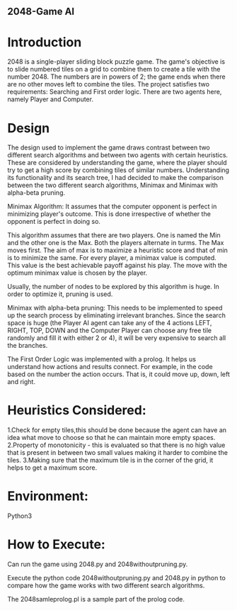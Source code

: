 ## 2048-Game AI

# Introduction

2048 is a single-player sliding block puzzle game. The game's objective is to slide numbered tiles on a grid to combine them to create a tile with the number 2048. The numbers are in powers of 2; the game ends when there are no other moves left to combine the tiles. The project satisfies two requirements: Searching and First order logic. There are two agents here, namely Player and Computer.

# Design

The design used to implement the game draws contrast between two different search algorithms and between two agents with certain heuristics. These are considered by understanding the game, where the player should try to get a high score by combining tiles of similar numbers. Understanding its functionality and its search tree, I had decided to make the comparison between the two different search algorithms, Minimax and Minimax with alpha-beta pruning. 

Minimax Algorithm: It assumes that the computer opponent is perfect in minimizing player's outcome. This is done irrespective of whether the opponent is perfect in doing so. 

This algorithm assumes that there are two players. One is named the Min and the other one is the Max. Both the players alternate in turms. The Max moves first. The aim of max is to maximize a heuristic score and that of min is to minimize the same. For every player, a minimax value is computed. This value is the best achievable payoff against his play. The move with the optimum minimax value is chosen by the player.

Usually, the number of nodes to be explored by this algorithm is huge. In order to optimize it, pruning is used.

Minimax with alpha-beta pruning: This needs to be implemented to speed up the search process by eliminating irrelevant branches. Since the search space is huge (the Player AI agent can take any of the 4 actions LEFT, RIGHT, TOP, DOWN and the Computer Player can choose any free tile randomly and fill it with either 2 or 4), it will be very expensive to search all the branches.

The First Order Logic was implemented with a prolog. It helps us understand how actions and results connect. For example, in the code based on the number the action occurs. That is, it could move up, down, left and right.

# Heuristics Considered:

1.Check for empty tiles,this should be done because the agent can have an idea what move to choose so that he can maintain more empty spaces.
2.Property of monotonicity - this is evaluated so that there is no high value that is present in between two small values making it harder to combine the tiles. 
3.Making sure that the maximum tile is in the corner of the grid, it helps to get a maximum score.


# Environment:

Python3

# How to Execute:

Can run the game using 2048.py and 2048withoutpruning.py. 

Execute the python code 2048withoutpruning.py and 2048.py in python to compare how the game works with two different search algorithms.

The 2048samleprolog.pl is a sample part of the prolog code.
